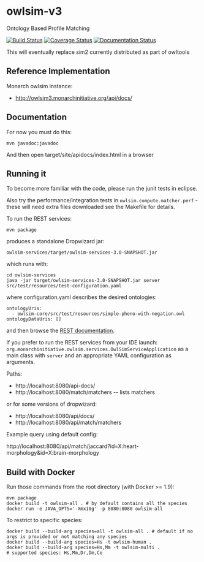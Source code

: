 # owlsim-v3

Ontology Based Profile Matching

[![Build Status](https://travis-ci.org/monarch-initiative/owlsim-v3.svg?branch=master)](https://travis-ci.org/monarch-initiative/owlsim-v3)
[![Coverage Status](https://coveralls.io/repos/monarch-initiative/owlsim-v3/badge.svg?branch=master&service=github)](https://coveralls.io/github/monarch-initiative/owlsim-v3?branch=master)
[![Documentation Status](https://readthedocs.org/projects/owlsim/badge/?version=latest)](http://owlsim.readthedocs.org/en/latest/?badge=latest)

This will eventually replace sim2 currently distributed as part of owltools

## Reference Implementation

Monarch owlsim instance:
* http://owlsim3.monarchinitiative.org/api/docs/

## Documentation

For now you must do this:

    mvn javadoc:javadoc

And then open target/site/apidocs/index.html in a browser

## Running it

To become more familiar with the code, please run the junit tests in eclipse.

Also try the performance/integration tests in `owlsim.compute.matcher.perf` - these will need extra files downloaded
see the Makefile for details.

To run the REST services:

    mvn package

produces a standalone Dropwizard jar:

    owlsim-services/target/owlsim-services-3.0-SNAPSHOT.jar

which runs with:

    cd owlsim-services
    java -jar target/owlsim-services-3.0-SNAPSHOT.jar server src/test/resources/test-configuration.yaml

where configuration.yaml describes the desired ontologies:

    ontologyUris:
      - owlsim-core/src/test/resources/simple-pheno-with-negation.owl
    ontologyDataUris: []

and then browse the [REST documentation](http://localhost:8080/api/docs/).

If you prefer to run the REST services from your IDE launch:
`org.monarchinitiative.owlsim.services.OwlSimServiceApplication` as a main
class with `server` and an appropriate YAML configuration as arguments.

Paths:

 * http://localhost:8080/api-docs/
 * http://localhost:8080/match/matchers -- lists matchers

or for some versions of dropwizard:

 * http://localhost:8080/api/docs/
 * http://localhost:8080/api/match/matchers

Example query using default config:

http://localhost:8080/api/match/jaccard?id=X:heart-morphology&id=X:brain-morphology

## Build with Docker

Run those commands from the root directory (with Docker >= 1.9):

```
mvn package
docker build -t owlsim-all . # by default contains all the species
docker run -e JAVA_OPTS='-Xmx10g' -p 8080:8080 owlsim-all
```

To restrict to specific species:

```
docker build --build-arg species=all -t owlsim-all . # default if no args is provided or not matching any species
docker build --build-arg species=Hs -t owlsim-human .
docker build --build-arg species=Hs,Mm -t owlsim-multi .
# supported species: Hs,Mm,Dr,Dm,Ce
```
